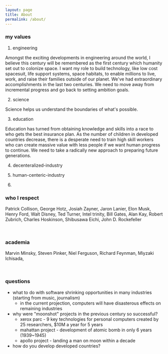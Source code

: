 ```yaml
---
layout: page
title: About
permalink: /about/
---
```


### my values 
1. engineering 

Amongst the exciting developments in engineering around the world, I believe this century will be remembered as the first century which humanity set out to colonize space. I want my role to build technology, like low cost spacesuit, life support systems, space habitats, to enable millions to live, work, and raise their families outside of our planet. We've had extraordinary accomplishments in the last two centuries. We need to move away from incremental progress and go back to setting ambition goals. 

&nbsp;
2. science

Science helps us understand the boundaries of what's possible. 

&nbsp;
3. education

Education has turned from obtaining knowledge and skills into a race to who gets the best insurance plan. As the number of children in developed countries decrease, there is a desperate need to train high skill workers who can create massive value with less people if we want human progress to continue. We need to take a radically new approach to preparing future generations. 

&nbsp;
4. decenteralized-industry



&nbsp;
5. human-centeric-industry


&nbsp;
6. 

### who I respect 
 Patrick Collison, George Hotz, Josiah Zayner, Jaron Lanier, Elon Musk, Henry Ford, Walt Disney, Ted Turner, Intel trinity, Bill Gates, Alan Kay, Robert Zubrich, Charles Hoskinson, Shibusawa Eichi, John D. Rockefeller

&nbsp;

### academia
 Marvin Minsky, Steven Pinker, Niel Ferguson, Richard Feynman, Miyzaki Ichisada, 

&nbsp;

### questions
- what to do with software shrinking opportunities in many industries (starting from music, journalism) 
    - in the current projection, computers will have disasterous effects on remaining industries
- why were "moonshot" projects in the previous century so successful?
    - xerox parc - 9 key technologies for personal computers created by 25 researchers, $10M a year for 5 years 
    - mahattan project - development of atomic bomb in only 6 years (1939~1945) 
    - apollo project - landing a man on moon within a decade
- how do you develop developed countries?

&nbsp;
